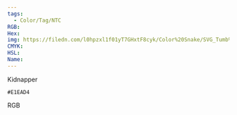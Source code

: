 ```yaml
---
tags:
  - Color/Tag/NTC
RGB:
Hex:
img: https://filedn.com/l0hpzxl1f01yT7GHxtF8cyk/Color%20Snake/SVG_Tumb%20Mass%20No%20Name/E1EAD4.svg
CMYK:
HSL:
Name:
---
```

Kidnapper
```palette
#E1EAD4
```
RGB
